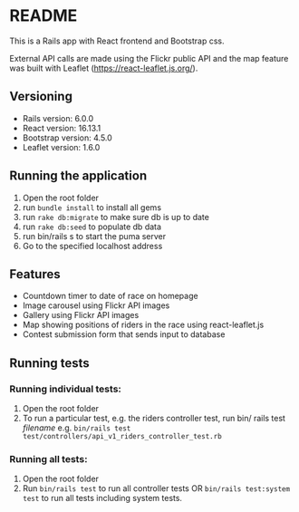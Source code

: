 # README

This is a Rails app with React frontend and Bootstrap css.

External API calls are made using the Flickr public API and the map feature was built with Leaflet (https://react-leaflet.js.org/).

## Versioning

- Rails version: 6.0.0
- React version: 16.13.1
- Bootstrap version: 4.5.0
- Leaflet version: 1.6.0

## Running the application

1. Open the root folder
2. run `bundle install` to install all gems
3. run `rake db:migrate` to make sure db is up to date
4. run `rake db:seed` to populate db data
5. run bin/rails s to start the puma server
6. Go to the specified localhost address

## Features

- Countdown timer to date of race on homepage
- Image carousel using Flickr API images
- Gallery using Flickr API images
- Map showing positions of riders in the race using react-leaflet.js
- Contest submission form that sends input to database

## Running tests

### Running individual tests:

1. Open the root folder
2. To run a particular test, e.g. the riders controller test, run bin/ rails test _filename_ e.g. `bin/rails test test/controllers/api_v1_riders_controller_test.rb`

### Running all tests:

1. Open the root folder
2. Run `bin/rails test` to run all controller tests OR `bin/rails test:system test` to run all tests including system tests.
